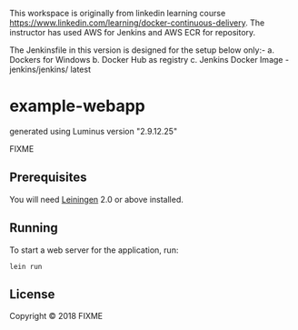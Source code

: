 This workspace is originally from linkedin learning course https://www.linkedin.com/learning/docker-continuous-delivery. The instructor has used AWS for Jenkins and AWS ECR for repository. 

The Jenkinsfile in this version is designed for the setup below only:-
 a. Dockers for Windows
 b. Docker Hub as registry
 c. Jenkins Docker Image - jenkins/jenkins/ latest

# example-webapp

generated using Luminus version "2.9.12.25"

FIXME

## Prerequisites

You will need [Leiningen][1] 2.0 or above installed.

[1]: https://github.com/technomancy/leiningen

## Running

To start a web server for the application, run:

    lein run 

## License

Copyright © 2018 FIXME
